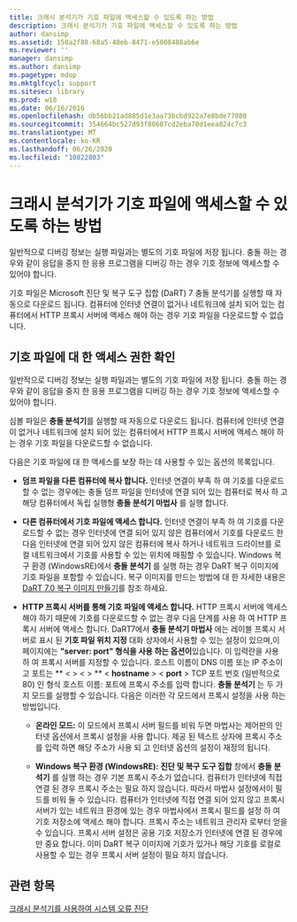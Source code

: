 ```yaml
---
title: 크래시 분석기가 기호 파일에 액세스할 수 있도록 하는 방법
description: 크래시 분석기가 기호 파일에 액세스할 수 있도록 하는 방법
author: dansimp
ms.assetid: 150a2f88-68a5-40eb-8471-e5008488ab6e
ms.reviewer: ''
manager: dansimp
ms.author: dansimp
ms.pagetype: mdop
ms.mktglfcycl: support
ms.sitesec: library
ms.prod: w10
ms.date: 06/16/2016
ms.openlocfilehash: db56bb21ad885d1e3aa73bcbd922a7e8bde77080
ms.sourcegitcommit: 354664bc527d93f80687cd2eba70d1eea024c7c3
ms.translationtype: MT
ms.contentlocale: ko-KR
ms.lasthandoff: 06/26/2020
ms.locfileid: "10822803"
---
```

# 크래시 분석기가 기호 파일에 액세스할 수 있도록 하는 방법


일반적으로 디버깅 정보는 실행 파일과는 별도의 기호 파일에 저장 됩니다. 충돌 하는 경우와 같이 응답을 중지 한 응용 프로그램을 디버깅 하는 경우 기호 정보에 액세스할 수 있어야 합니다.

기호 파일은 Microsoft 진단 및 복구 도구 집합 (DaRT) 7 충돌 분석기를 실행할 때 자동으로 다운로드 됩니다. 컴퓨터에 인터넷 연결이 없거나 네트워크에 설치 되어 있는 컴퓨터에서 HTTP 프록시 서버에 액세스 해야 하는 경우 기호 파일을 다운로드할 수 없습니다.

## 기호 파일에 대 한 액세스 권한 확인


일반적으로 디버깅 정보는 실행 파일과는 별도의 기호 파일에 저장 됩니다. 충돌 하는 경우와 같이 응답을 중지 한 응용 프로그램을 디버깅 하는 경우 기호 정보에 액세스할 수 있어야 합니다.

심볼 파일은 **충돌 분석기**를 실행할 때 자동으로 다운로드 됩니다. 컴퓨터에 인터넷 연결이 없거나 네트워크에 설치 되어 있는 컴퓨터에서 HTTP 프록시 서버에 액세스 해야 하는 경우 기호 파일을 다운로드할 수 없습니다.

다음은 기호 파일에 대 한 액세스를 보장 하는 데 사용할 수 있는 옵션의 목록입니다.

-   **덤프 파일을 다른 컴퓨터에 복사 합니다.** 인터넷 연결이 부족 하 여 기호를 다운로드할 수 없는 경우에는 충돌 덤프 파일을 인터넷에 연결 되어 있는 컴퓨터로 복사 하 고 해당 컴퓨터에서 독립 실행형 **충돌 분석기 마법사** 를 실행 합니다.

-   **다른 컴퓨터에서 기호 파일에 액세스 합니다.** 인터넷 연결이 부족 하 여 기호를 다운로드할 수 없는 경우 인터넷에 연결 되어 있지 않은 컴퓨터에서 기호를 다운로드 한 다음 인터넷에 연결 되어 있지 않은 컴퓨터에 복사 하거나 네트워크 드라이브를 로컬 네트워크에서 기호를 사용할 수 있는 위치에 매핑할 수 있습니다. Windows 복구 환경 (WindowsRE)에서 **충돌 분석기** 를 실행 하는 경우 DaRT 복구 이미지에 기호 파일을 포함할 수 있습니다. 복구 이미지를 만드는 방법에 대 한 자세한 내용은 [DaRT 7.0 복구 이미지 만들기](creating-the-dart-70-recovery-image-dart-7.md)를 참조 하세요.

-   **HTTP 프록시 서버를 통해 기호 파일에 액세스 합니다.** HTTP 프록시 서버에 액세스 해야 하기 때문에 기호를 다운로드할 수 없는 경우 다음 단계를 사용 하 여 HTTP 프록시 서버에 액세스 합니다. DaRT7에서 **충돌 분석기 마법사** 에는 레이블 프록시 서버로 표시 된 **기호 파일 위치 지정** 대화 상자에서 사용할 수 있는 설정이 있으며,이 페이지에는 **"server: port" 형식을 사용 하는 옵션이**있습니다. 이 입력란을 사용 하 여 프록시 서버를 지정할 수 있습니다. 호스트 이름이 DNS 이름 또는 IP 주소이 고 포트는 ** &lt; &gt; &lt; &gt; ** &lt; **hostname** &gt; &lt; **port** &gt; TCP 포트 번호 (일반적으로 80) 인 형식 호스트 이름: 포트에 프록시 주소를 입력 합니다. **충돌 분석기** 는 두 가지 모드를 실행할 수 있습니다. 다음은 이러한 각 모드에서 프록시 설정을 사용 하는 방법입니다.

    -   **온라인 모드:** 이 모드에서 프록시 서버 필드를 비워 두면 마법사는 제어판의 인터넷 옵션에서 프록시 설정을 사용 합니다. 제공 된 텍스트 상자에 프록시 주소를 입력 하면 해당 주소가 사용 되 고 인터넷 옵션의 설정이 재정의 됩니다.

    -   **Windows 복구 환경 (WindowsRE):** **진단 및 복구 도구 집합** 창에서 **충돌 분석기** 를 실행 하는 경우 기본 프록시 주소가 없습니다. 컴퓨터가 인터넷에 직접 연결 된 경우 프록시 주소는 필요 하지 않습니다. 따라서 마법사 설정에서이 필드를 비워 둘 수 있습니다. 컴퓨터가 인터넷에 직접 연결 되어 있지 않고 프록시 서버가 있는 네트워크 환경에 있는 경우 마법사에서 프록시 필드를 설정 하 여 기호 저장소에 액세스 해야 합니다. 프록시 주소는 네트워크 관리자 로부터 얻을 수 있습니다. 프록시 서버 설정은 공용 기호 저장소가 인터넷에 연결 된 경우에만 중요 합니다. 이미 DaRT 복구 이미지에 기호가 있거나 해당 기호를 로컬로 사용할 수 있는 경우 프록시 서버 설정이 필요 하지 않습니다.

## 관련 항목


[크래시 분석기를 사용하여 시스템 오류 진단](diagnosing-system-failures-with-crash-analyzer--dart-7.md)

 

 





